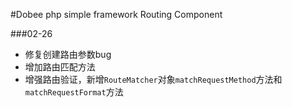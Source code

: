 #Dobee php simple framework Routing Component

###02-26
* 修复创建路由参数bug
* 增加路由匹配方法
* 增强路由验证，新增`RouteMatcher`对象`matchRequestMethod`方法和`matchRequestFormat`方法
